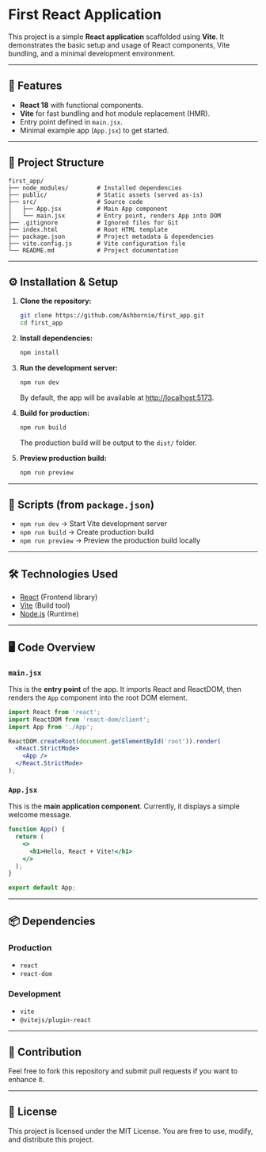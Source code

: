 # First React Application

This project is a simple **React application** scaffolded using **Vite**. It demonstrates the basic setup and usage of React components, Vite bundling, and a minimal development environment.

---

## 🚀 Features

* **React 18** with functional components.
* **Vite** for fast bundling and hot module replacement (HMR).
* Entry point defined in `main.jsx`.
* Minimal example app (`App.jsx`) to get started.

---

## 📂 Project Structure

```
first_app/
├── node_modules/        # Installed dependencies
├── public/              # Static assets (served as-is)
├── src/                 # Source code
│   ├── App.jsx          # Main App component
│   └── main.jsx         # Entry point, renders App into DOM
├── .gitignore           # Ignored files for Git
├── index.html           # Root HTML template
├── package.json         # Project metadata & dependencies
├── vite.config.js       # Vite configuration file
└── README.md            # Project documentation
```

---

## ⚙️ Installation & Setup

1. **Clone the repository:**

   ```bash
   git clone https://github.com/Ashbornie/first_app.git
   cd first_app
   ```

2. **Install dependencies:**

   ```bash
   npm install
   ```

3. **Run the development server:**

   ```bash
   npm run dev
   ```

   By default, the app will be available at [http://localhost:5173](http://localhost:5173).

4. **Build for production:**

   ```bash
   npm run build
   ```

   The production build will be output to the `dist/` folder.

5. **Preview production build:**

   ```bash
   npm run preview
   ```

---

## 📜 Scripts (from `package.json`)

* `npm run dev` → Start Vite development server
* `npm run build` → Create production build
* `npm run preview` → Preview the production build locally

---

## 🛠️ Technologies Used

* [React](https://react.dev/) (Frontend library)
* [Vite](https://vitejs.dev/) (Build tool)
* [Node.js](https://nodejs.org/) (Runtime)

---

## 🖥️ Code Overview

### `main.jsx`

This is the **entry point** of the app. It imports React and ReactDOM, then renders the `App` component into the root DOM element.

```jsx
import React from 'react';
import ReactDOM from 'react-dom/client';
import App from './App';

ReactDOM.createRoot(document.getElementById('root')).render(
  <React.StrictMode>
    <App />
  </React.StrictMode>
);
```

### `App.jsx`

This is the **main application component**. Currently, it displays a simple welcome message.

```jsx
function App() {
  return (
    <>
      <h1>Hello, React + Vite!</h1>
    </>
  );
}

export default App;
```

---

## 📦 Dependencies

### Production

* `react`
* `react-dom`

### Development

* `vite`
* `@vitejs/plugin-react`

---

## 🤝 Contribution

Feel free to fork this repository and submit pull requests if you want to enhance it.

---

## 📄 License

This project is licensed under the MIT License. You are free to use, modify, and distribute this project.
